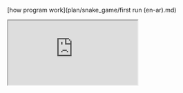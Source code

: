 [how program work](plan/snake_game/first run (en-ar).md)


<html><body>
<iframe width="300" height="150" src="https://gitlab.com/qzqz/p2p-snake-python/-/blob/main/plan/snake_game/first%20run%20(en-ar).md#user-content-a-summary-of-how-the-program-works">
</iframe>
</body></html>
